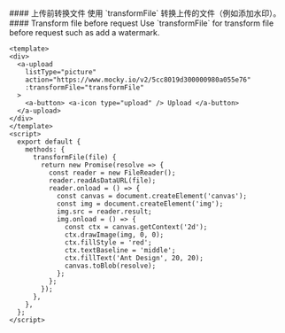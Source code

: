 <cn>
#### 上传前转换文件
使用 `transformFile` 转换上传的文件（例如添加水印）。
</cn>

<us>
#### Transform file before request
Use `transformFile` for transform file before request such as add a watermark.
</us>

```tpl
<template>
<div>
  <a-upload
    listType="picture"
    action="https://www.mocky.io/v2/5cc8019d300000980a055e76"
    :transformFile="transformFile"
  >
    <a-button> <a-icon type="upload" /> Upload </a-button>
  </a-upload>
</div>
</template>
<script>
  export default {
    methods: {
      transformFile(file) {
        return new Promise(resolve => {
          const reader = new FileReader();
          reader.readAsDataURL(file);
          reader.onload = () => {
            const canvas = document.createElement('canvas');
            const img = document.createElement('img');
            img.src = reader.result;
            img.onload = () => {
              const ctx = canvas.getContext('2d');
              ctx.drawImage(img, 0, 0);
              ctx.fillStyle = 'red';
              ctx.textBaseline = 'middle';
              ctx.fillText('Ant Design', 20, 20);
              canvas.toBlob(resolve);
            };
          };
        });
      },
    },
  };
</script>
```

